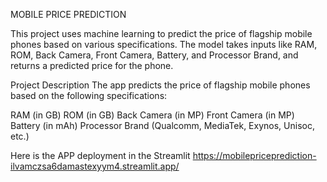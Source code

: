 MOBILE PRICE PREDICTION

This project uses machine learning to predict the price of flagship mobile phones based on various specifications.
The model takes inputs like RAM, ROM, Back Camera, Front Camera, Battery, and Processor Brand, and returns a predicted price for the phone.

Project Description
The app predicts the price of flagship mobile phones based on the following specifications:

RAM (in GB)
ROM (in GB)
Back Camera (in MP)
Front Camera (in MP)
Battery (in mAh)
Processor Brand (Qualcomm, MediaTek, Exynos, Unisoc, etc.)

Here is the APP deployment in the Streamlit
https://mobilepriceprediction-ilvamczsa6damastexyym4.streamlit.app/
